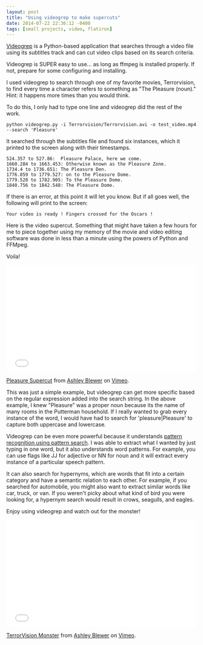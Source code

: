 ```yaml
---
layout: post
title: "Using videogrep to make supercuts"
date: 2014-07-22 22:36:12 -0400
tags: [small projects, video, flatiron]
---
```


[Videogrep](https://github.com/antiboredom/videogrep) is a Python-based application that searches through a video file using its subtitles track and can cut video clips based on its search criteria.

Videogrep is SUPER easy to use... as long as ffmpeg is installed properly. If not, prepare for some configuring and installing. 

I used videogrep to search through one of my favorite movies, Terrorvision, to find every time a character refers to something as "The Pleasure (noun)." Hint: it happens more times than you would think.

To do this, I only had to type one line and videogrep did the rest of the work.

`python videogrep.py -i Terrorvision/Terrorvision.avi -o test_video.mp4 --search 'Pleasure' `

It searched through the subtitles file and found six instances, which it printed to the screen along with their timestamps.

```
524.357 to 527.86:  Pleasure Palace, here we come.
1660.284 to 1663.453: Otherwise known as the Pleasure Zone.
1734.4 to 1736.651: The Pleasure Den.
1776.859 to 1779.527: on to the Pleasure Dome.
1779.528 to 1782.905: To the Pleasure Dome.
1840.756 to 1842.548: The Pleasure Dome.
```
If there is an error, at this point it will let you know. But if all goes well, the following will print to the screen:

`Your video is ready ! Fingers crossed for the Oscars !`

Here is the video supercut. Something that might have taken a few hours for me to piece together using my memory of the movie and video editing software was done in less than a minute using the powers of Python and FFMpeg.

Voila!

<iframe src="//player.vimeo.com/video/99057389" width="500" height="282" frameborder="0" webkitallowfullscreen mozallowfullscreen allowfullscreen></iframe> <p><a href="http://vimeo.com/99057389">Pleasure Supercut</a> from <a href="http://vimeo.com/orangelazarus">Ashley Blewer</a> on <a href="https://vimeo.com">Vimeo</a>.</p>


This was just a simple example, but videogrep can get more specific based on the regular expression added into the search string. In the above example, I knew "Pleasure" was a proper noun because its the name of many rooms in the Putterman household. If I really wanted to grab every instance of the word, I would have had to search for 'pleasure|Pleasure' to capture both uppercase and lowercase.

Videogrep can be even more powerful because it understands [pattern recognition using pattern search](http://www.clips.ua.ac.be/pages/pattern-search). I was able to extract what I wanted by just typing in one word, but it also understands word patterns. For example, you can use flags like JJ for adjective or NN for noun and it will extract every instance of a particular speech pattern.

It can also search for hypernyms, which are words that fit into a certain category and have a semantic relation to each other. For example, if you searched for automobile, you might also want to extract similar words like car, truck, or van. If you weren't picky about what kind of bird you were looking for, a hypernym search would result in crows, seagulls, and eagles. 

Enjoy using videogrep and watch out for the monster!

<iframe src="//player.vimeo.com/video/99093635" width="500" height="282" frameborder="0" webkitallowfullscreen mozallowfullscreen allowfullscreen></iframe> <p><a href="http://vimeo.com/99093635">TerrorVision Monster</a> from <a href="http://vimeo.com/orangelazarus">Ashley Blewer</a> on <a href="https://vimeo.com">Vimeo</a>.</p>
